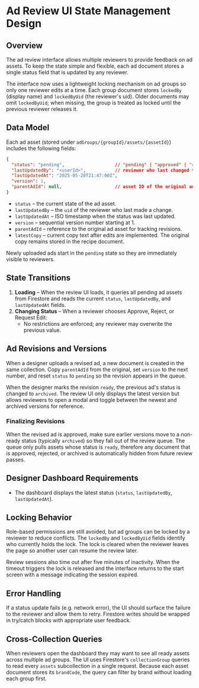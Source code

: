 # Ad Review UI State Management Design

## Overview
The ad review interface allows multiple reviewers to provide feedback on ad assets. To keep the state simple and flexible, each ad document stores a single status field that is updated by any reviewer.

The interface now uses a lightweight locking mechanism on ad groups so only one reviewer edits at a time. Each group document stores `lockedBy` (display name) and `lockedByUid` (the reviewer's uid). Older documents may omit `lockedByUid`; when missing, the group is treated as locked until the previous reviewer releases it.

## Data Model
Each ad asset (stored under `adGroups/{groupId}/assets/{assetId}`) includes the following fields:

```json
{
  "status": "pending",                   // "pending" | "approved" | "rejected" | "edit_requested"
  "lastUpdatedBy": "<userId>",           // reviewer who last changed the status
  "lastUpdatedAt": "2025-05-20T21:47:00Z",
  "version": 1,
  "parentAdId": null,                    // asset ID of the original ad, null for first version
}
```

* `status` – the current state of the ad asset.
* `lastUpdatedBy` – the `uid` of the reviewer who last made a change.
* `lastUpdatedAt` – ISO timestamp when the status was last updated.
* `version` – sequential version number starting at 1.
* `parentAdId` – reference to the original ad asset for tracking revisions.
* `latestCopy` – current copy text after edits are implemented. The original copy remains stored in the recipe document.


Newly uploaded ads start in the `pending` state so they are immediately visible to reviewers.

## State Transitions
1. **Loading** – When the review UI loads, it queries all pending ad assets from Firestore and reads the current `status`, `lastUpdatedBy`, and `lastUpdatedAt` fields.
2. **Changing Status** – When a reviewer chooses Approve, Reject, or Request Edit:
   - No restrictions are enforced; any reviewer may overwrite the previous value.

## Ad Revisions and Versions
When a designer uploads a revised ad, a new document is created in the same collection. Copy `parentAdId` from the original, set `version` to the next number, and reset `status` to `pending` so the revision appears in the queue.

When the designer marks the revision `ready`, the previous ad's status is changed to `archived`. The review UI only displays the latest version but allows reviewers to open a modal and toggle between the newest and archived versions for reference.

### Finalizing Revisions
When the revised ad is approved, make sure earlier versions move to a non-ready status (typically `archived`) so they fall out of the review queue. The queue only pulls assets whose status is `ready`, therefore any document that is approved, rejected, or archived is automatically hidden from future review passes.

## Designer Dashboard Requirements
- The dashboard displays the latest status (`status`, `lastUpdatedBy`, `lastUpdatedAt`).

## Locking Behavior
Role-based permissions are still avoided, but ad groups can be locked by a reviewer to reduce conflicts. The `lockedBy` and `lockedByUid` fields identify who currently holds the lock. The lock is cleared when the reviewer leaves the page so another user can resume the review later.

Review sessions also time out after five minutes of inactivity. When the timeout
triggers the lock is released and the interface returns to the start screen with
a message indicating the session expired.

## Error Handling
If a status update fails (e.g. network error), the UI should surface the failure to the reviewer and allow them to retry. Firestore writes should be wrapped in try/catch blocks with appropriate user feedback.

## Cross-Collection Queries
When reviewers open the dashboard they may want to see all ready assets across
multiple ad groups. The UI uses Firestore's `collectionGroup` queries to read
every `assets` subcollection in a single request. Because each asset document
stores its `brandCode`, the query can filter by brand without loading each group
first.

